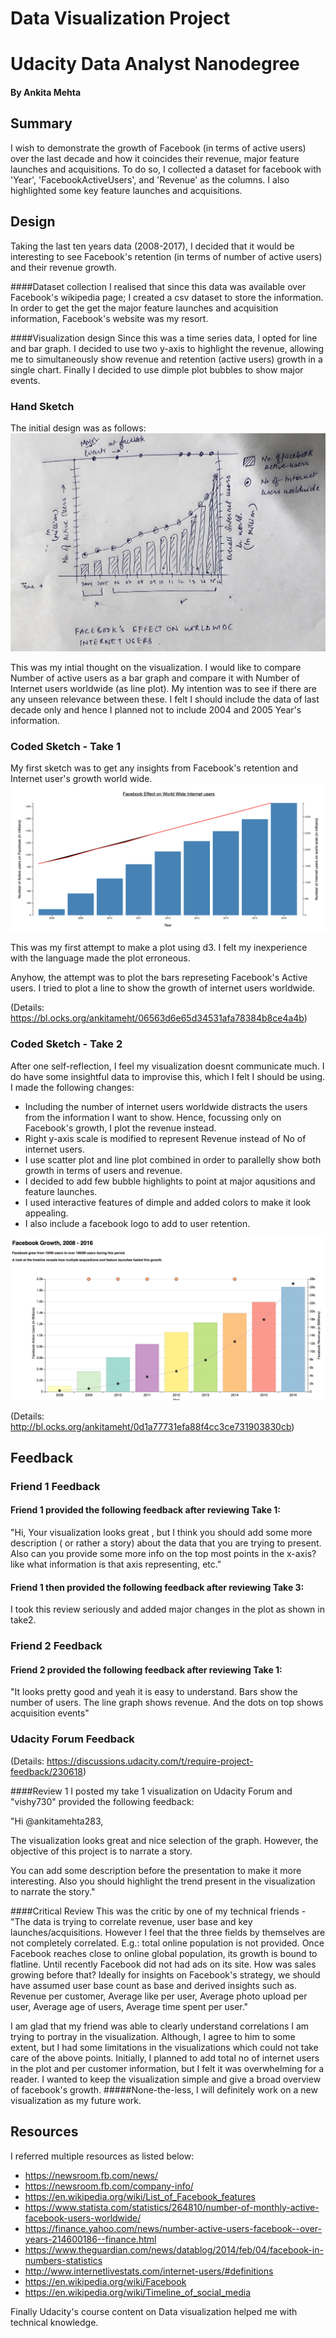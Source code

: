 # Data Visualization Project
# Udacity Data Analyst Nanodegree
#### By Ankita Mehta

## Summary

I wish to demonstrate the growth of Facebook (in terms of active users) over the last decade and how it coincides their revenue, major feature launches and acquisitions. To do so, I collected a dataset for facebook with 'Year', 'FacebookActiveUsers', and 'Revenue' as the columns. I also highlighted some key feature launches and acquisitions.

## Design
Taking the last ten years data (2008-2017), I decided that it would be interesting to see Facebook's retention (in terms of number of active users) and their revenue growth. 

####Dataset collection
I realised that since this data was available over Facebook's wikipedia page; I created a csv dataset to store the information. In order to get the get the major feature launches and acquisition information, Facebook's website was my resort.

####Visualization design
Since this was a time series data, I opted for line and bar graph. I decided to use two y-axis to highlight the revenue, allowing me to simultaneously show revenue and retention (active users) growth in a single chart. Finally I decided to use dimple plot bubbles to show major events.

### Hand Sketch
The initial design was as follows:
![Hand Sketch](https://github.com/ankitameht/UdacityDataAnalystNanoDegree/blob/master/P6/DataVisualization_Project/data/initial.jpg)

This was my intial thought on the visualization. I would like to compare Number of active users as a bar graph and compare it with Number of Internet users worldwide (as line plot). My intention was to see if there are any unseen relevance between these. I felt I should include the data of last decade only and hence I planned not to include 2004 and 2005 Year's information.

### Coded Sketch - Take 1
My first sketch was to get any insights from Facebook's retention and Internet user's growth world wide.
![Take 1](https://github.com/ankitameht/UdacityDataAnalystNanoDegree/blob/master/P6/DataVisualization_Project/Take1.png)

This was my first attempt to make a plot using d3. I felt my inexperience with the language made the plot erroneous.

Anyhow, the attempt was to plot the bars represeting Facebook's Active users. I tried to plot a line to show the growth of internet users worldwide. 


(Details: https://bl.ocks.org/ankitameht/06563d6e65d34531afa78384b8ce4a4b)


### Coded Sketch - Take 2
After one self-reflection, I feel my visualization doesnt communicate much. I do have some insightful data to improvise this, which I felt I should be using. I made the following changes:

- Including the number of internet users worldwide distracts the users from the information I want to show. Hence, focussing only on Facebook's growth, I plot the revenue instead.
- Right y-axis scale is modified to represent Revenue instead of No of internet users.
- I use scatter plot and line plot combined in order to parallelly show both growth in terms of users and revenue.
- I decided to add few bubble highlights to point at major aqusitions and feature launches.
- I used interactive features of dimple and added colors to make it look appealing.
- I also include a facebook logo to add to user retention.

![Take 1](https://github.com/ankitameht/UdacityDataAnalystNanoDegree/blob/master/P6/DataVisualization_Project/Take2.png)

(Details: http://bl.ocks.org/ankitameht/0d1a77731efa88f4cc3ce731903830cb)

## Feedback

### Friend 1 Feedback

#### Friend 1 provided the following feedback after reviewing Take 1:
"Hi,
Your visualization looks great , but I think you should add some more description ( or rather a story) about the data that you are trying to present. Also can you provide some more info on the top most points in the x-axis? like what information is that axis representing, etc."

#### Friend 1 then provided the following feedback after reviewing Take 3:
I took this review seriously and added major changes in the plot as shown in take2.

### Friend 2 Feedback

#### Friend 2 provided the following feedback after reviewing Take 1:
"It looks pretty good and yeah it is easy to understand. Bars show the number of users. The line graph shows revenue. And the dots on top shows acquisition events"


### Udacity Forum Feedback
(Details: https://discussions.udacity.com/t/require-project-feedback/230618)

####Review 1
I posted my take 1 visualization on Udacity Forum and "vishy730" provided the following feedback:

"Hi @ankitamehta283,

The visualization looks great and nice selection of the graph. However, the objective of this project is to narrate a story.

You can add some description before the presentation to make it more interesting. Also you should highlight the trend present in the visualization to narrate the story."

####Critical Review
This was the critic by one of my technical friends - "The data is trying to correlate revenue, user base and key launches/acquisitions. However I feel that the three fields by themselves are not completely correlated. E.g.: total online population is not provided. Once Facebook reaches close to online global population, its growth is bound to flatline. Until recently Facebook did not had ads on its site. How was sales growing before that? Ideally for insights on Facebook's strategy, we should have assumed user base count as base and derived insights such as. Revenue per customer, Average like per user, Average photo upload per user, Average age of users, Average time spent per user."


I am glad that my friend was able to clearly understand correlations I am trying to portray in the visualization. Although, I agree to him to some extent, but I had some limitations in the visualizations which could not take care of the above points. Initially, I planned to add total no of internet users in the plot and per customer information, but I felt it was overwhelming for a reader. I wanted to keep the visualization simple and give a broad overview of facebook's growth. 
#####None-the-less, I will definitely work on a new visualization as my future work. 


## Resources
I referred multiple resources as listed below:

- https://newsroom.fb.com/news/
- https://newsroom.fb.com/company-info/
- https://en.wikipedia.org/wiki/List_of_Facebook_features
- https://www.statista.com/statistics/264810/number-of-monthly-active-facebook-users-worldwide/
- https://finance.yahoo.com/news/number-active-users-facebook--over-years-214600186--finance.html
- https://www.theguardian.com/news/datablog/2014/feb/04/facebook-in-numbers-statistics
- http://www.internetlivestats.com/internet-users/#definitions
- https://en.wikipedia.org/wiki/Facebook
- https://en.wikipedia.org/wiki/Timeline_of_social_media

Finally Udacity's course content on Data visualization helped me with technical knowledge.